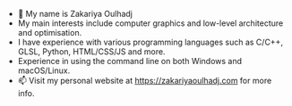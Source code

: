 - 👋 My name is Zakariya Oulhadj
- My main interests include computer graphics and low-level architecture and optimisation.
- I have experience with various programming languages such as C/C++, GLSL, Python, HTML/CSS/JS and more.
- Experience in using the command line on both Windows and macOS/Linux.
- 📫 Visit my personal website at https://zakariyaoulhadj.com for more info.
